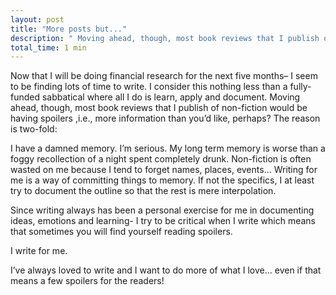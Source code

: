 ```yaml
---
layout: post
title: "More posts but..."
description: " Moving ahead, though, most book reviews that I publish of non-fiction would be having spoilers. Why, you ask? Read on..."
total_time: 1 min
---
```


Now that I will be doing financial research for the next five months– I seem to be finding lots of time to write. I consider this nothing less than a fully-funded sabbatical where all I do is learn, apply and document. Moving ahead, though, most book reviews that I publish of non-fiction would be having spoilers ,i.e., more information than you’d like, perhaps? The reason is two-fold:

I have a damned memory. I’m serious. My long term memory is worse than a foggy recollection of  a night spent completely drunk. Non-fiction is often wasted on me because I tend to forget names, places, events… Writing for me is a way of committing things to memory. If not the specifics, I at least try to document the outline so that the rest is mere interpolation.

Since writing always has been a personal exercise for me in documenting ideas, emotions and learning- I try to be critical when I write which means that sometimes you will find yourself reading spoilers.

I write for me.

I’ve always loved to write and I want to do more of what I love… even if that means a few spoilers for the readers!
